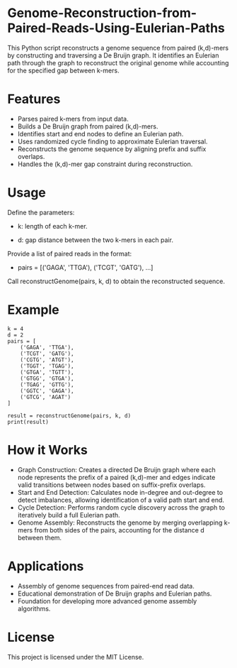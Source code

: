 # Genome-Reconstruction-from-Paired-Reads-Using-Eulerian-Paths

This Python script reconstructs a genome sequence from paired (k,d)-mers by constructing and traversing a De Bruijn graph. It identifies an Eulerian path through the graph to reconstruct the original genome while accounting for the specified gap between k-mers.

# Features
* Parses paired k-mers from input data.
* Builds a De Bruijn graph from paired (k,d)-mers.
* Identifies start and end nodes to define an Eulerian path.
* Uses randomized cycle finding to approximate Eulerian traversal.
* Reconstructs the genome sequence by aligning prefix and suffix overlaps.
* Handles the (k,d)-mer gap constraint during reconstruction.

# Usage

Define the parameters:

 * k: length of each k-mer.

 * d: gap distance between the two k-mers in each pair.

Provide a list of paired reads in the format:
* pairs = [('GAGA', 'TTGA'), ('TCGT', 'GATG'), ...]

Call reconstructGenome(pairs, k, d) to obtain the reconstructed sequence.


# Example
```
k = 4
d = 2
pairs = [
    ('GAGA', 'TTGA'),
    ('TCGT', 'GATG'),
    ('CGTG', 'ATGT'),
    ('TGGT', 'TGAG'),
    ('GTGA', 'TGTT'),
    ('GTGG', 'GTGA'),
    ('TGAG', 'GTTG'),
    ('GGTC', 'GAGA'),
    ('GTCG', 'AGAT')
]

result = reconstructGenome(pairs, k, d)
print(result)
```


# How it Works
* Graph Construction: Creates a directed De Bruijn graph where each node represents the prefix of a paired (k,d)-mer and edges indicate valid transitions between nodes based on suffix-prefix overlaps.
* Start and End Detection: Calculates node in-degree and out-degree to detect imbalances, allowing identification of a valid path start and end.
* Cycle Detection: Performs random cycle discovery across the graph to iteratively build a full Eulerian path.
* Genome Assembly: Reconstructs the genome by merging overlapping k-mers from both sides of the pairs, accounting for the distance d between them.

# Applications
* Assembly of genome sequences from paired-end read data.
* Educational demonstration of De Bruijn graphs and Eulerian paths.
* Foundation for developing more advanced genome assembly algorithms.

# License
This project is licensed under the MIT License.
